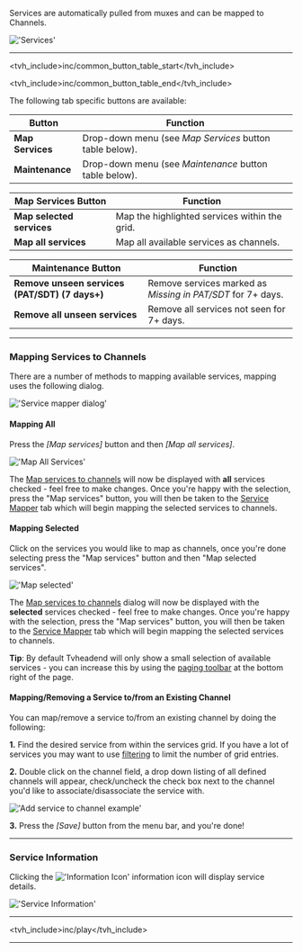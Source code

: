 Services are automatically pulled from muxes and can be mapped to Channels.

!['Services'](static/img/doc/mpegts_service/tab.png)

---

<tvh_include>inc/common_button_table_start</tvh_include>

<tvh_include>inc/common_button_table_end</tvh_include>

The following tab specific buttons are available: 

Button                     | Function
---------------------------|---------
**Map Services**           | Drop-down menu (see *Map Services* button table below). 
**Maintenance**            | Drop-down menu (see *Maintenance* button table below).

Map Services Button         | Function
----------------------------|--------------------
**Map selected services**   | Map the highlighted services within the grid. 
**Map all services**        | Map all available services as channels. 

Maintenance Button                              | Function 
------------------------------------------------|-------------------
**Remove unseen services (PAT/SDT) (7 days+)**  | Remove services marked as *Missing in PAT/SDT* for 7+ days. 
**Remove all unseen services**                  | Remove all services not seen for 7+ days. 

---

### Mapping Services to Channels

There are a number of methods to mapping available services, mapping 
uses the following dialog.

!['Service mapper dialog'](static/img/doc/service_mapper/dialog.png)

#### Mapping All

Press the *[Map services]* button and then *[Map all services]*.

!['Map All Services'](static/img/doc/mpegts_service/map_all.png)

The [Map services to channels](class/service_mapper) will now be displayed with **all** services 
checked - feel free to make changes. Once you're happy with the 
selection, press the "Map services" button, you will 
then be taken to the [Service Mapper](status_service_mapper) tab which 
will begin mapping the selected services to channels. 
  
#### Mapping Selected

Click on the services you would like to map as channels, 
once you're done selecting press the "Map services" button and 
then "Map selected services". 

!['Map selected'](static/img/doc/mpegts_service/map_selected.png)
    
The [Map services to channels](class/service_mapper) dialog will 
now be displayed with the **selected** services checked - feel free to make 
changes. Once you're happy with the selection, press the 
"Map services" button, you will then be taken to the 
[Service Mapper](status_service_mapper) tab which will begin mapping 
the selected services to channels. 

**Tip**: By default Tvheadend will only show a small selection of 
available services - you can increase this by using the 
[paging toolbar](webui_general) at the bottom right of the page.
  
#### Mapping/Removing a Service to/from an Existing Channel

You can map/remove a service to/from an existing channel by doing the following:

**1.** Find the desired service from within the services grid. If you 
have a lot of services you may want to use [filtering](webui_general) to limit the 
number of grid entries. 

**2.** Double click on the channel field, a drop down listing of all defined 
channels will appear, check/uncheck the check box next to the channel 
you'd like to associate/disassociate the service with. 

!['Add service to channel example'](static/img/doc/mpegts_service/add_service.png)

**3.** Press the *[Save]* button from the menu bar, and you're done!

---

### Service Information

Clicking the !['Information Icon'](static/icons/information.png) 
information icon will display service details.

!['Service Information'](static/img/doc/mpegts_service/service_info.png)

---

<tvh_include>inc/play</tvh_include>

---
